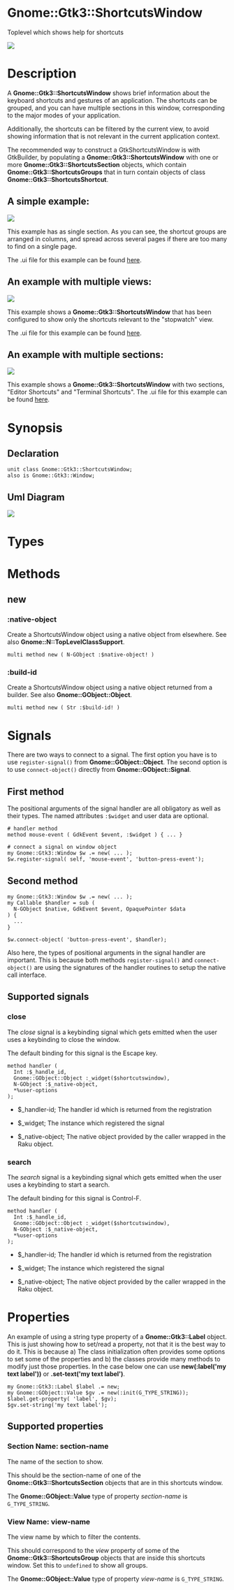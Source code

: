 Gnome::Gtk3::ShortcutsWindow
============================

Toplevel which shows help for shortcuts

![](images/ShortcutsWindow.png)

Description
===========

A **Gnome::Gtk3::ShortcutsWindow** shows brief information about the keyboard shortcuts and gestures of an application. The shortcuts can be grouped, and you can have multiple sections in this window, corresponding to the major modes of your application.

Additionally, the shortcuts can be filtered by the current view, to avoid showing information that is not relevant in the current application context.

The recommended way to construct a GtkShortcutsWindow is with GtkBuilder, by populating a **Gnome::Gtk3::ShortcutsWindow** with one or more **Gnome::Gtk3::ShortcutsSection** objects, which contain **Gnome::Gtk3::ShortcutsGroups** that in turn contain objects of class **Gnome::Gtk3::ShortcutsShortcut**.

A simple example:
-----------------

![](images/gedit-shortcuts.png)

This example has as single section. As you can see, the shortcut groups are arranged in columns, and spread across several pages if there are too many to find on a single page.

The .ui file for this example can be found [here](https://git.gnome.org/browse/gtk+/tree/demos/gtk-demo/shortcuts-gedit.ui).

An example with multiple views:
-------------------------------

![](images/clocks-shortcuts.png)

This example shows a **Gnome::Gtk3::ShortcutsWindow** that has been configured to show only the shortcuts relevant to the "stopwatch" view.

The .ui file for this example can be found [here](https://git.gnome.org/browse/gtk+/tree/demos/gtk-demo/shortcuts-clocks.ui).

An example with multiple sections:
----------------------------------

![](images/builder-shortcuts.png)

This example shows a **Gnome::Gtk3::ShortcutsWindow** with two sections, "Editor Shortcuts" and "Terminal Shortcuts". The .ui file for this example can be found [here](https://git.gnome.org/browse/gtk+/tree/demos/gtk-demo/shortcuts-builder.ui).

Synopsis
========

Declaration
-----------

    unit class Gnome::Gtk3::ShortcutsWindow;
    also is Gnome::Gtk3::Window;

Uml Diagram
-----------

![](plantuml/ShortcutsWindow.svg)

Types
=====

Methods
=======

new
---

### :native-object

Create a ShortcutsWindow object using a native object from elsewhere. See also **Gnome::N::TopLevelClassSupport**.

    multi method new ( N-GObject :$native-object! )

### :build-id

Create a ShortcutsWindow object using a native object returned from a builder. See also **Gnome::GObject::Object**.

    multi method new ( Str :$build-id! )

Signals
=======

There are two ways to connect to a signal. The first option you have is to use `register-signal()` from **Gnome::GObject::Object**. The second option is to use `connect-object()` directly from **Gnome::GObject::Signal**.

First method
------------

The positional arguments of the signal handler are all obligatory as well as their types. The named attributes `:$widget` and user data are optional.

    # handler method
    method mouse-event ( GdkEvent $event, :$widget ) { ... }

    # connect a signal on window object
    my Gnome::Gtk3::Window $w .= new( ... );
    $w.register-signal( self, 'mouse-event', 'button-press-event');

Second method
-------------

    my Gnome::Gtk3::Window $w .= new( ... );
    my Callable $handler = sub (
      N-GObject $native, GdkEvent $event, OpaquePointer $data
    ) {
      ...
    }

    $w.connect-object( 'button-press-event', $handler);

Also here, the types of positional arguments in the signal handler are important. This is because both methods `register-signal()` and `connect-object()` are using the signatures of the handler routines to setup the native call interface.

Supported signals
-----------------

### close

The *close* signal is a keybinding signal which gets emitted when the user uses a keybinding to close the window.

The default binding for this signal is the Escape key.

    method handler (
      Int :$_handle_id,
      Gnome::GObject::Object :_widget($shortcutswindow),
      N-GObject :$_native-object,
      *%user-options
    );

  * $_handler-id; The handler id which is returned from the registration

  * $_widget; The instance which registered the signal

  * $_native-object; The native object provided by the caller wrapped in the Raku object.

### search

The *search* signal is a keybinding signal which gets emitted when the user uses a keybinding to start a search.

The default binding for this signal is Control-F.

    method handler (
      Int :$_handle_id,
      Gnome::GObject::Object :_widget($shortcutswindow),
      N-GObject :$_native-object,
      *%user-options
    );

  * $_handler-id; The handler id which is returned from the registration

  * $_widget; The instance which registered the signal

  * $_native-object; The native object provided by the caller wrapped in the Raku object.

Properties
==========

An example of using a string type property of a **Gnome::Gtk3::Label** object. This is just showing how to set/read a property, not that it is the best way to do it. This is because a) The class initialization often provides some options to set some of the properties and b) the classes provide many methods to modify just those properties. In the case below one can use **new(:label('my text label'))** or **.set-text('my text label')**.

    my Gnome::Gtk3::Label $label .= new;
    my Gnome::GObject::Value $gv .= new(:init(G_TYPE_STRING));
    $label.get-property( 'label', $gv);
    $gv.set-string('my text label');

Supported properties
--------------------

### Section Name: section-name

The name of the section to show.

This should be the section-name of one of the **Gnome::Gtk3::ShortcutsSection** objects that are in this shortcuts window.

The **Gnome::GObject::Value** type of property *section-name* is `G_TYPE_STRING`.

### View Name: view-name

The view name by which to filter the contents.

This should correspond to the *view* property of some of the **Gnome::Gtk3::ShortcutsGroup** objects that are inside this shortcuts window. Set this to `undefined` to show all groups.

The **Gnome::GObject::Value** type of property *view-name* is `G_TYPE_STRING`.

